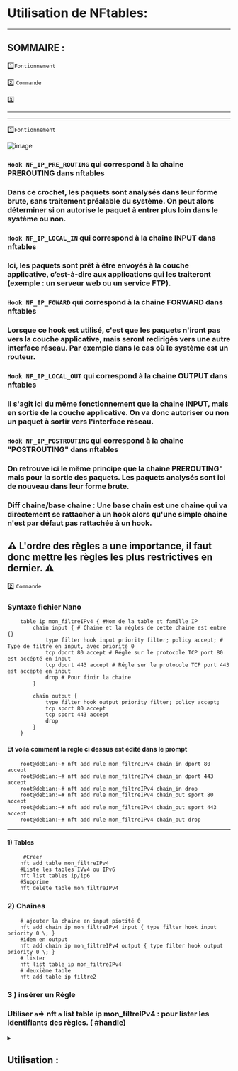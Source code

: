 # Utilisation de NFtables:
***
## SOMMAIRE :

1️⃣`Fontionnement`

2️⃣ `Commande`

3️⃣
***
***
1️⃣`Fontionnement`

![image](https://github.com/user-attachments/assets/88b4ef36-99da-4c3f-9372-1d9187526ea4)

### `Hook NF_IP_PRE_ROUTING` qui correspond à la chaine PREROUTING dans nftables
### Dans ce crochet, les paquets sont analysés dans leur forme brute, sans traitement préalable du système. On peut alors déterminer si on autorise le paquet à entrer plus loin dans le système ou non.

### `Hook NF_IP_LOCAL_IN` qui correspond à la chaine INPUT dans nftables
### Ici, les paquets sont prêt à être envoyés à la couche applicative, c’est-à-dire aux applications qui les traiteront (exemple : un serveur web ou un service FTP).

### `Hook NF_IP_FOWARD` qui correspond à la chaine FORWARD dans nftables
### Lorsque ce hook est utilisé, c'est que les paquets n'iront pas vers la couche applicative, mais seront redirigés vers une autre interface réseau. Par exemple dans le cas où le système est un routeur.

### `Hook NF_IP_LOCAL_OUT` qui correspond à la chaine OUTPUT dans nftables
### Il s'agit ici du même fonctionnement que la chaine INPUT, mais en sortie de la couche applicative. On va donc autoriser ou non un paquet à sortir vers l'interface réseau.

### `Hook NF_IP_POSTROUTING` qui correspond à la chaine "POSTROUTING" dans nftables
### On retrouve ici le même principe que la chaine PREROUTING" mais pour la sortie des paquets. Les paquets analysés sont ici de nouveau dans leur forme brute.

### Diff chaine/base chaine : Une base chain est une chaine qui va directement se rattacher à un hook alors qu'une simple chaine n'est par défaut pas rattachée à un hook.

## ⚠️ L'ordre des règles a une importance, il faut donc mettre les règles les plus restrictives en dernier. ⚠️

2️⃣ `Commande`

### Syntaxe fichier Nano

        table ip mon_filtreIPv4 { #Nom de la table et famille IP
            chain input { # Chaine et la régles de cette chaine est entre {}
                type filter hook input priority filter; policy accept; # Type de filtre en input, avec priorité 0
                tcp dport 80 accept # Régle sur le protocole TCP port 80 est accépté en input
                tcp dport 443 accept # Régle sur le protocole TCP port 443 est accépté en input
                drop # Pour finir la chaine
            }

            chain output {
                type filter hook output priority filter; policy accept;
                tcp sport 80 accept
                tcp sport 443 accept
                drop 
            }
        }

#### Et voila comment la régle ci dessus est édité dans le prompt 
        
        root@debian:~# nft add rule mon_filtreIPv4 chain_in dport 80 accept
        root@debian:~# nft add rule mon_filtreIPv4 chain_in dport 443 accept
        root@debian:~# nft add rule mon_filtreIPv4 chain_in drop
        root@debian:~# nft add rule mon_filtreIPv4 chain_out sport 80 accept
        root@debian:~# nft add rule mon_filtreIPv4 chain_out sport 443 accept
        root@debian:~# nft add rule mon_filtreIPv4 chain_out drop

***




#### 1) Tables

         #Créer
        nft add table mon_filtreIPv4
        #Liste les tables IVv4 ou IPv6
        nft list tables ip/ip6
        #Supprime
        nft delete table mon_filtreIPv4


### 2) Chaines

        # ajouter la chaine en input piotité 0
        nft add chain ip mon_filtreIPv4 input { type filter hook input priority 0 \; }
        #idem en output
        nft add chain ip mon_filtreIPv4 output { type filter hook output priority 0 \; }
        # lister 
        nft list table ip mon_filtreIPv4
        # deuxième table
        nft add table ip filtre2

### 3 ) insérer un Régle

### Utiliser `a`=> nft `a` list table ip mon_filtreIPv4 : pour lister les identifiants des règles. ( #handle)
 
 
 
 
 
 <details>
<summary>
<h2>
Utilisation :
</h2>
</summary>
 
         table ip mon_filtreIPv4 { # handle 4
                chain input { # handle 1
                type filter hook input priority filter; policy accept;
                tcp dport 80 accept # handle 4
                tcp dport 443 accept # handle 5
        drop # handle 6
    }

### Si on peux rajouter des régle en repectant l'ordre en fontion de la contrainte des régle :

                nft add rule mon_filtreIPv4 input position 5 tcp dport 22 accept # ajoute une régle qui accept, sur la chaine mon_filtreIPv4 en input , en 5 eme position, concernant le protocol tcp sur le port 22
                nft add rule mon_filtreIPv4 output position 8 tcp sport 22 accept

###  l'insertion de la règle se fera juste après la position ciblée.

</details>






























